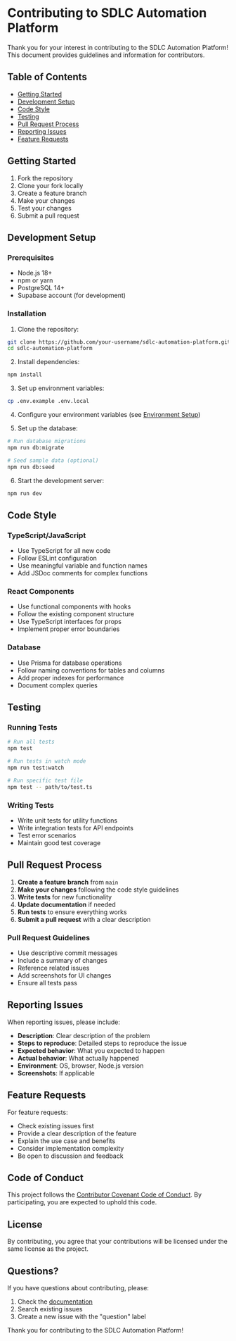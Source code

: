 # Contributing to SDLC Automation Platform

Thank you for your interest in contributing to the SDLC Automation Platform! This document provides guidelines and information for contributors.

## Table of Contents

- [Getting Started](#getting-started)
- [Development Setup](#development-setup)
- [Code Style](#code-style)
- [Testing](#testing)
- [Pull Request Process](#pull-request-process)
- [Reporting Issues](#reporting-issues)
- [Feature Requests](#feature-requests)

## Getting Started

1. Fork the repository
2. Clone your fork locally
3. Create a feature branch
4. Make your changes
5. Test your changes
6. Submit a pull request

## Development Setup

### Prerequisites

- Node.js 18+ 
- npm or yarn
- PostgreSQL 14+
- Supabase account (for development)

### Installation

1. Clone the repository:
```bash
git clone https://github.com/your-username/sdlc-automation-platform.git
cd sdlc-automation-platform
```

2. Install dependencies:
```bash
npm install
```

3. Set up environment variables:
```bash
cp .env.example .env.local
```

4. Configure your environment variables (see [Environment Setup](docs/setup/environment-setup.md))

5. Set up the database:
```bash
# Run database migrations
npm run db:migrate

# Seed sample data (optional)
npm run db:seed
```

6. Start the development server:
```bash
npm run dev
```

## Code Style

### TypeScript/JavaScript
- Use TypeScript for all new code
- Follow ESLint configuration
- Use meaningful variable and function names
- Add JSDoc comments for complex functions

### React Components
- Use functional components with hooks
- Follow the existing component structure
- Use TypeScript interfaces for props
- Implement proper error boundaries

### Database
- Use Prisma for database operations
- Follow naming conventions for tables and columns
- Add proper indexes for performance
- Document complex queries

## Testing

### Running Tests
```bash
# Run all tests
npm test

# Run tests in watch mode
npm run test:watch

# Run specific test file
npm test -- path/to/test.ts
```

### Writing Tests
- Write unit tests for utility functions
- Write integration tests for API endpoints
- Test error scenarios
- Maintain good test coverage

## Pull Request Process

1. **Create a feature branch** from `main`
2. **Make your changes** following the code style guidelines
3. **Write tests** for new functionality
4. **Update documentation** if needed
5. **Run tests** to ensure everything works
6. **Submit a pull request** with a clear description

### Pull Request Guidelines

- Use descriptive commit messages
- Include a summary of changes
- Reference related issues
- Add screenshots for UI changes
- Ensure all tests pass

## Reporting Issues

When reporting issues, please include:

- **Description**: Clear description of the problem
- **Steps to reproduce**: Detailed steps to reproduce the issue
- **Expected behavior**: What you expected to happen
- **Actual behavior**: What actually happened
- **Environment**: OS, browser, Node.js version
- **Screenshots**: If applicable

## Feature Requests

For feature requests:

- Check existing issues first
- Provide a clear description of the feature
- Explain the use case and benefits
- Consider implementation complexity
- Be open to discussion and feedback

## Code of Conduct

This project follows the [Contributor Covenant Code of Conduct](CODE_OF_CONDUCT.md). By participating, you are expected to uphold this code.

## License

By contributing, you agree that your contributions will be licensed under the same license as the project.

## Questions?

If you have questions about contributing, please:

1. Check the [documentation](docs/)
2. Search existing issues
3. Create a new issue with the "question" label

Thank you for contributing to the SDLC Automation Platform! 